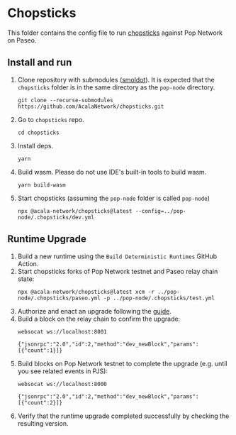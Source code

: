 # Chopsticks

This folder contains the config file to run [chopsticks](https://github.com/AcalaNetwork/chopsticks/tree/master) against
Pop Network on Paseo.

## Install and run

1. Clone repository with submodules ([smoldot](https://github.com/paritytech/smoldot)). It is expected that
   the `chopsticks` folder is in the same directory as the `pop-node` directory.
    ```shell
    git clone --recurse-submodules https://github.com/AcalaNetwork/chopsticks.git
    ```
2. Go to `chopsticks` repo.
    ```shell
    cd chopsticks
    ```
3. Install deps.
    ```shell
    yarn
    ```
4. Build wasm. Please do not use IDE's built-in tools to build wasm.
    ```shell
    yarn build-wasm
    ```
5. Start chopsticks (assuming the `pop-node` folder is called `pop-node`)
    ```shell
    npx @acala-network/chopsticks@latest --config=../pop-node/.chopsticks/dev.yml
    ```

## Runtime Upgrade

1. Build a new runtime using the `Build Deterministic Runtimes` GitHub Action.
2. Start chopsticks forks of Pop Network testnet and Paseo relay chain state:
    ```shell
    npx @acala-network/chopsticks@latest xcm -r ../pop-node/.chopsticks/paseo.yml -p ../pop-node/.chopsticks/test.yml
    ```
3. Authorize and enact an upgrade following the [guide](../docs/runtime-upgrade.md).
4. Build a block on the relay chain to confirm the upgrade:
   ```shell
   websocat ws://localhost:8001
   ```
   ```shell
   {"jsonrpc":"2.0","id":2,"method":"dev_newBlock","params":[{"count":1}]}
   ```
5. Build blocks on Pop Network testnet to complete the upgrade (e.g. until you see related events in PJS):
   ```shell
   websocat ws://localhost:8000
   ```
   ```shell
   {"jsonrpc":"2.0","id":2,"method":"dev_newBlock","params":[{"count":2}]}
   ```
6. Verify that the runtime upgrade completed successfully by checking the resulting version.
